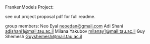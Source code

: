 FrankenModels Project:

see out project proposal pdf for full readme.

group members:
Neo Eyal neoedan@gmail.com
Adi Shani adishani1@mail.tau.ac.il
Milana Yakubov milanay1@mail.tau.ac.il
Guy Shemesh Guyshemesh@mail.tau.ac.il
